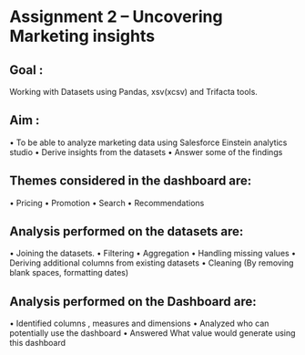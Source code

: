 # Assignment 2 – Uncovering Marketing insights

## Goal :
Working with Datasets using Pandas, xsv(xcsv) and Trifacta tools.

## Aim :
• To be able to analyze marketing data using Salesforce Einstein analytics studio • Derive insights from the datasets • Answer some of the findings

## Themes considered in the dashboard are:
• Pricing • Promotion • Search • Recommendations

## Analysis performed on the datasets are:
• Joining the datasets. • Filtering • Aggregation • Handling missing values • Deriving additional columns from existing datasets • Cleaning (By removing blank spaces, formatting dates)

## Analysis performed on the Dashboard are:
• Identified columns , measures and dimensions • Analyzed who can potentially use the dashboard • Answered What value would generate using this dashboard
 
